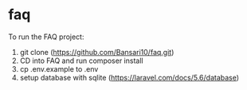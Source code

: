 # faq

To run the FAQ project:

1. git clone (https://github.com/Bansari10/faq.git)
2. CD into FAQ and run composer install
3. cp .env.example to .env
4. setup database with sqlite (https://laravel.com/docs/5.6/database)